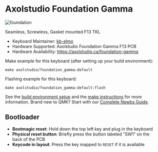# Axolstudio Foundation Gamma

![foundation](https://i.imgur.com/wxLv3oGl.jpg)

Seamless, Screwless, Gasket mounted F13 TKL

* Keyboard Maintainer: [kb-elmo](https://github.com/kb-elmo)
* Hardware Supported: Axolstudio Foundation Gamma F13 PCB
* Hardware Availability: https://axolstudio.ca/foundation-gamma

Make example for this keyboard (after setting up your build environment):

    make axolstudio/foundation_gamma:default

Flashing example for this keyboard:

    make axolstudio/foundation_gamma:default:flash

See the [build environment setup](https://docs.qmk.fm/#/getting_started_build_tools) and the [make instructions](https://docs.qmk.fm/#/getting_started_make_guide) for more information. Brand new to QMK? Start with our [Complete Newbs Guide](https://docs.qmk.fm/#/newbs).

## Bootloader

* **Bootmagic reset**: Hold down the top left key and plug in the keyboard
* **Physical reset button**: Briefly press the button labeled "SW1" on the back of the PCB
* **Keycode in layout**: Press the key mapped to `RESET` if it is available
